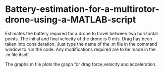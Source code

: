 # Battery-estimation-for-a-multirotor-drone-using-a-MATLAB-script

Estimates the battery required for a drone to travel between two horizontal points. The initial and final velocity of the drone is 0 m/s. Drag has been taken into consideration. Just type the name of the .m file in the command window to run the code. Any modifications required are to be made in the .m file itself.

The graphs.m file plots the graph for drag force,velocity and acceleration.
